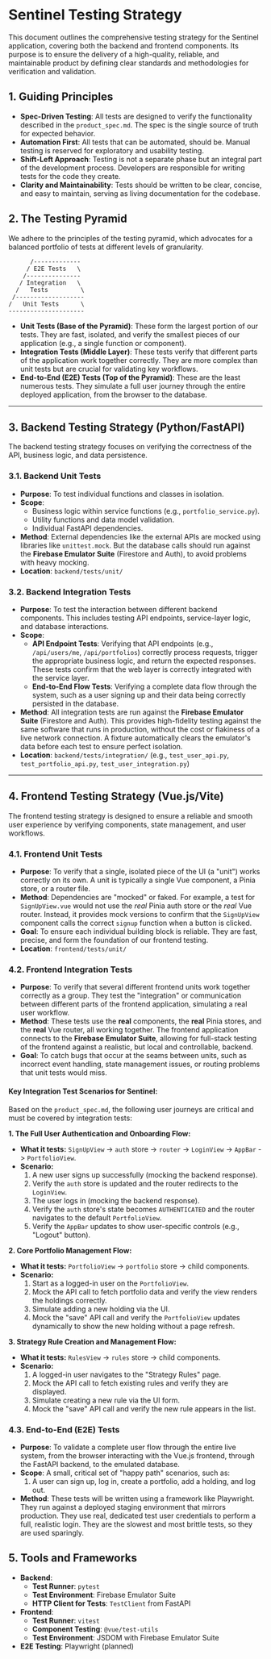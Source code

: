 # Sentinel Testing Strategy

This document outlines the comprehensive testing strategy for the Sentinel application, covering both the backend and frontend components. Its purpose is to ensure the delivery of a high-quality, reliable, and maintainable product by defining clear standards and methodologies for verification and validation.

## 1. Guiding Principles

- **Spec-Driven Testing**: All tests are designed to verify the functionality described in the `product_spec.md`. The spec is the single source of truth for expected behavior.
- **Automation First**: All tests that can be automated, should be. Manual testing is reserved for exploratory and usability testing.
- **Shift-Left Approach**: Testing is not a separate phase but an integral part of the development process. Developers are responsible for writing tests for the code they create.
- **Clarity and Maintainability**: Tests should be written to be clear, concise, and easy to maintain, serving as living documentation for the codebase.

## 2. The Testing Pyramid

We adhere to the principles of the testing pyramid, which advocates for a balanced portfolio of tests at different levels of granularity.

```
      /-------------
     / E2E Tests   \
    /---------------
   / Integration   \
  /   Tests         \
 /-------------------
/   Unit Tests      \
---------------------

```

- **Unit Tests (Base of the Pyramid)**: These form the largest portion of our tests. They are fast, isolated, and verify the smallest pieces of our application (e.g., a single function or component).
- **Integration Tests (Middle Layer)**: These tests verify that different parts of the application work together correctly. They are more complex than unit tests but are crucial for validating key workflows.
- **End-to-End (E2E) Tests (Top of the Pyramid)**: These are the least numerous tests. They simulate a full user journey through the entire deployed application, from the browser to the database.

---

## 3. Backend Testing Strategy (Python/FastAPI)

The backend testing strategy focuses on verifying the correctness of the API, business logic, and data persistence.

### 3.1. Backend Unit Tests

- **Purpose**: To test individual functions and classes in isolation.
- **Scope**:
    - Business logic within service functions (e.g., `portfolio_service.py`).
    - Utility functions and data model validation.
    - Individual FastAPI dependencies.
- **Method**: External dependencies like the external APIs are mocked using libraries like `unittest.mock`. But the database calls should run against the **Firebase Emulator Suite** (Firestore and Auth), to avoid problems with heavy mocking. 
- **Location**: `backend/tests/unit/`

### 3.2. Backend Integration Tests

- **Purpose**: To test the interaction between different backend components. This includes testing API endpoints, service-layer logic, and database interactions.
- **Scope**:
    - **API Endpoint Tests**: Verifying that API endpoints (e.g., `/api/users/me`, `/api/portfolios`) correctly process requests, trigger the appropriate business logic, and return the expected responses. These tests confirm that the web layer is correctly integrated with the service layer.
    - **End-to-End Flow Tests**: Verifying a complete data flow through the system, such as a user signing up and their data being correctly persisted in the database.
- **Method**: All integration tests are run against the **Firebase Emulator Suite** (Firestore and Auth). This provides high-fidelity testing against the same software that runs in production, without the cost or flakiness of a live network connection. A fixture automatically clears the emulator's data before each test to ensure perfect isolation.
- **Location**: `backend/tests/integration/` (e.g., `test_user_api.py`, `test_portfolio_api.py`, `test_user_integration.py`)

---

## 4. Frontend Testing Strategy (Vue.js/Vite)

The frontend testing strategy is designed to ensure a reliable and smooth user experience by verifying components, state management, and user workflows.

### 4.1. Frontend Unit Tests

- **Purpose**: To verify that a single, isolated piece of the UI (a "unit") works correctly on its own. A unit is typically a single Vue component, a Pinia store, or a router file.
- **Method**: Dependencies are "mocked" or faked. For example, a test for `SignUpView.vue` would not use the *real* Pinia auth store or the *real* Vue router. Instead, it provides mock versions to confirm that the `SignUpView` component calls the correct `signup` function when a button is clicked.
- **Goal**: To ensure each individual building block is reliable. They are fast, precise, and form the foundation of our frontend testing.
- **Location**: `frontend/tests/unit/`

### 4.2. Frontend Integration Tests

- **Purpose**: To verify that several different frontend units work together correctly as a group. They test the "integration" or communication between different parts of the frontend application, simulating a real user workflow.
- **Method**: These tests use the **real** components, the **real** Pinia stores, and the **real** Vue router, all working together. The frontend application connects to the **Firebase Emulator Suite**, allowing for full-stack testing of the frontend against a realistic, but local and controllable, backend.
- **Goal**: To catch bugs that occur at the seams between units, such as incorrect event handling, state management issues, or routing problems that unit tests would miss.

#### Key Integration Test Scenarios for Sentinel:

Based on the `product_spec.md`, the following user journeys are critical and must be covered by integration tests:

**1. The Full User Authentication and Onboarding Flow:**
-  **What it tests:** `SignUpView` -> `auth` store -> `router` -> `LoginView` -> `AppBar` -> `PortfolioView`.
-  **Scenario:**
    1.  A new user signs up successfully (mocking the backend response).
    2.  Verify the `auth` store is updated and the router redirects to the `LoginView`.
    3.  The user logs in (mocking the backend response).
    4.  Verify the `auth` store's state becomes `AUTHENTICATED` and the router navigates to the default `PortfolioView`.
    5.  Verify the `AppBar` updates to show user-specific controls (e.g., "Logout" button).

**2. Core Portfolio Management Flow:**
- **What it tests:** `PortfolioView` -> `portfolio` store -> child components.
- **Scenario:**
    1.  Start as a logged-in user on the `PortfolioView`.
    2.  Mock the API call to fetch portfolio data and verify the view renders the holdings correctly.
    3.  Simulate adding a new holding via the UI.
    4.  Mock the "save" API call and verify the `PortfolioView` updates dynamically to show the new holding without a page refresh.

**3. Strategy Rule Creation and Management Flow:**
- **What it tests:** `RulesView` -> `rules` store -> child components.
- **Scenario:**
    1.  A logged-in user navigates to the "Strategy Rules" page.
    2.  Mock the API call to fetch existing rules and verify they are displayed.
    3.  Simulate creating a new rule via the UI form.
    4.  Mock the "save" API call and verify the new rule appears in the list.

### 4.3. End-to-End (E2E) Tests

- **Purpose**: To validate a complete user flow through the entire live system, from the browser interacting with the Vue.js frontend, through the FastAPI backend, to the emulated database.
- **Scope**: A small, critical set of "happy path" scenarios, such as:
    1.  A user can sign up, log in, create a portfolio, add a holding, and log out.
- **Method**: These tests will be written using a framework like Playwright. They run against a deployed staging environment that mirrors production. They use real, dedicated test user credentials to perform a full, realistic login. They are the slowest and most brittle tests, so they are used sparingly.

## 5. Tools and Frameworks

- **Backend**:
    - **Test Runner**: `pytest`
    - **Test Environment**: Firebase Emulator Suite
    - **HTTP Client for Tests**: `TestClient` from FastAPI
- **Frontend**:
    - **Test Runner**: `vitest`
    - **Component Testing**: `@vue/test-utils`
    - **Test Environment**: JSDOM with Firebase Emulator Suite
- **E2E Testing**: Playwright (planned)

